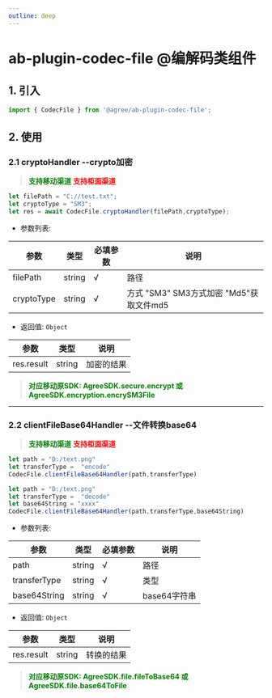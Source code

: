 ```yaml
---
outline: deep
---
```

# ab-plugin-codec-file @编解码类组件

## 1. 引入

```js
import { CodecFile } from '@agree/ab-plugin-codec-file';
```

## 2. 使用

###  2.1 cryptoHandler --crypto加密

> <font color ='green' style="font-weight:bold">支持移动渠道</font>
> <font color ='red' style="font-weight:bold">支持柜面渠道</font>

```js
let filePath = "C://test.txt";  
let cryptoType = "SM3";  
let res = await CodecFile.cryptoHandler(filePath,cryptoType);
```

- 参数列表: 

| 参数    | 类型   | 必填参数 |说明    |
| ------- | ------ | ---|------------------ |
| filePath | string | √ | 路径 |
| cryptoType | string | √ | 方式 "SM3" SM3方式加密 "Md5"获取文件md5 |

- 返回值: `Object`

| 参数    | 类型   | 说明    |
| ------- | ------ |------------------ |
| res.result | string | 加密的结果 |

> <font color ='green' style="font-weight:bold">对应移动原SDK: AgreeSDK.secure.encrypt 或 AgreeSDK.encryption.encrySM3File</font>

-------------------------------------------------------
###  2.2 clientFileBase64Handler --文件转换base64

> <font color ='green' style="font-weight:bold">支持移动渠道</font>
> <font color ='red' style="font-weight:bold">支持柜面渠道</font>

```js
let path = "D:/text.png"
let transferType =  "encode"
CodecFile.clientFileBase64Handler(path,transferType)

let path = "D:/text.png"
let transferType =  "decode"
let base64String = "xxxx"
CodecFile.clientFileBase64Handler(path,transferType,base64String)
```

- 参数列表: 

| 参数    | 类型   | 必填参数 |说明    |
| ------- | ------ | ---|------------------ |
| path | string | √ | 路径 |
| transferType | string | √ | 类型 |
| base64String | string | √ | base64字符串 |

- 返回值: `Object`

| 参数    | 类型   | 说明    |
| ------- | ------ |------------------ |
| res.result | string | 转换的结果 |

> <font color ='green' style="font-weight:bold">对应移动原SDK: AgreeSDK.file.fileToBase64 或 AgreeSDK.file.base64ToFile</font>
